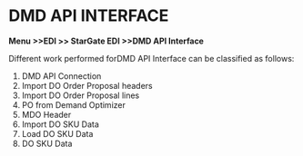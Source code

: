# DMD API INTERFACE

 **Menu &gt;&gt;EDI &gt;&gt; StarGate EDI &gt;&gt;DMD API Interface**

 Different work performed forDMD API Interface can be classified as follows:

1. DMD API Connection
2. Import DO Order Proposal headers
3. Import DO Order Proposal lines
4. PO from Demand Optimizer
5. MDO Header
6. Import DO SKU Data
7. Load DO SKU Data
8. DO SKU Data



